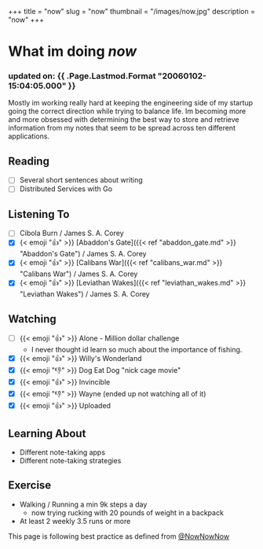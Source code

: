 +++
title = "now"
slug = "now"
thumbnail = "/images/now.jpg"
description = "now"
+++

# What im doing _now_
### updated on: {{ .Page.Lastmod.Format "20060102-15:04:05.000" }}

Mostly im working really hard at keeping the engineering side of my startup going the
correct direction while trying to balance life. Im becoming more and more obsessed with
determining the best way to store and retrieve information from my notes that seem to
be spread across ten different applications.

## Reading
- [ ] Several short sentences about writing
- [ ] Distributed Services with Go

## Listening To
- [ ] Cibola Burn / James S. A. Corey
- [x] {< emoji ":thumbsup:" >}} [Abaddon's Gate]({{< ref "abaddon_gate.md" >}} "Abaddon's Gate") / James S. A. Corey
- [x] {< emoji ":thumbsup:" >}} [Calibans War]({{< ref "calibans_war.md" >}} "Calibans War") / James S. A. Corey
- [x] {< emoji ":thumbsup:" >}} [Leviathan Wakes]({{< ref "leviathan_wakes.md" >}} "Leviathan Wakes") / James S. A. Corey

## Watching
- [ ] {{< emoji ":thumbsup:" >}} Alone - Million dollar challenge
  - I never thought id learn so much about the importance of fishing.
- [x] {{< emoji ":thumbsup:" >}} Willy's Wonderland
- [x] {{< emoji ":thumbsdown:" >}} Dog Eat Dog "nick cage movie"
- [x] {{< emoji ":thumbsup:" >}} Invincible
- [x] {{< emoji ":thumbsdown:" >}} Wayne (ended up not watching all of it)
- [x] {{< emoji ":thumbsup:" >}} Uploaded

## Learning About
* Different note-taking apps
* Different note-taking strategies

## Exercise
* Walking / Running a min 9k steps a day
  * now trying rucking with 20 pounds of weight in a backpack
* At least 2 weekly 3.5 runs or more

This page is following best practice as defined from
[@NowNowNow](https://twitter.com/NowNowNow)

